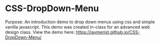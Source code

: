 # CSS-DropDown-Menu
Purpose: An introduction demo to drop down menus using css and simple vanilla javascript. This demo was created in-class for an advanced web design class.
View the demo here: https://jaymerist.github.io/CSS-DropDown-Menu/
